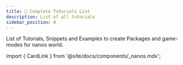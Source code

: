 ```yaml
---
title: 📑 Complete Tutorials List
description: List of all tutorials
sidebar_position: 0
---
```



List of Tutorials, Snippets and Examples to create Packages and game-modes for nanos world.

import { CardLink } from '@site/docs/components/_nanos.mdx';

<div class="card-links">

<CardLink
	title="Basic HUD (Canvas)"
	description="How to add a basic HUD using Render’s Canvas features, to display the character’s Health and Ammo."
	image_src="/img/docs/tutorials/canvas.jpg"
	href="getting-started/tutorials-and-examples/basic-hud-canvas"
/>

<CardLink
	title="Basic HUD (HTML)"
	description="How to add a basic HUD using HTML + JavaScript + CSS to display the character’s Health and Ammo based on CS:GO HUD."
	image_src="/img/docs/tutorials/html-01.jpg"
	href="getting-started/tutorials-and-examples/basic-hud-html"
/>

<CardLink
	title="Chat Colors"
	description="How to customize chat messages."
	image_src="/img/docs/tutorials/chat-colors.jpg"
	href="getting-started/tutorials-and-examples/chat-colors"
/>

<CardLink
	title="Doors"
	description="How to create a simple and automatic door when Characters move in."
	image_src="/img/docs/tutorials/doors.jpg"
	href="getting-started/tutorials-and-examples/doors"
/>

<CardLink
	title="Fireworks"
	description="How to create a Firework-shooter weapon using the Fireworks Particle Effects Asset Pack from our Vault!"
	image_src="/img/docs/tutorials/fireworks-01.jpg"
	href="getting-started/tutorials-and-examples/fireworks"
/>

<CardLink
	title="Gravity Gun"
	description="How to create a simple Gravity Gun to move Props around."
	image_src="/img/docs/tutorials/gravity-gun.jpg"
	href="getting-started/tutorials-and-examples/gravity-gun"
/>

<CardLink
	title="Hosting Server 4Free - Google Cloud"
	description="How to create a Linux virtual machine instance on Compute Engine using the Google Cloud Console within the Free Tier."
	image_src="/img/docs/tutorials/hosting-4free-01.jpg"
	href="getting-started/tutorials-and-examples/hosting-server-4free-gcp"
/>

<CardLink
	title="Monster Truck"
	description="How to create a Monster Truck using the Vehicle system."
	image_src="/img/docs/tutorials/monster-truck.jpg"
	href="getting-started/tutorials-and-examples/monster-truck"
/>

<CardLink
	title="Nametags"
	description="How to add Name Tags to Characters."
	image_src="/img/docs/tutorials/nametag.jpg"
	href="getting-started/tutorials-and-examples/name-tags"
/>

<CardLink
	title="Painting Meshes"
	description="How to use the new Material customization methods available to use."
	image_src="/img/docs/tutorials/painting-meshes-01.jpg"
	href="getting-started/tutorials-and-examples/painting-meshes"
/>

<CardLink
	title="Play as Prop"
	description="How to simulate a Prop possessing using a Character. This can be used for Prop Hunt game-modes!"
	image_src="/img/docs/tutorials/play-as-prop.jpg"
	href="getting-started/tutorials-and-examples/play-as-prop"
/>

<CardLink
	title="Weapon Flashlight"
	description="This sample code attaches a Light to a Weapon to make a Flashlight attachment."
	image_src="/img/docs/tutorials/weapon-flashlight.jpg"
	href="getting-started/tutorials-and-examples/weapon-flashlight"
/>

<CardLink
	title="Weapon Scope"
	description="This sample code shows how to attach custom sights meshes into a Weapon and work as real scopes."
	image_src="/img/docs/tutorials/weapon-scope.jpg"
	href="getting-started/tutorials-and-examples/weapon-scope"
/>

<CardLink
	title="X-Ray & Highlight"
	description="This sample code shows how to set Actors to be highlighted when behind walls, or always highlighted!"
	image_src="/img/docs/tutorials/xray.jpg"
	href="getting-started/tutorials-and-examples/x-ray-and-highlight"
/>

</div>

